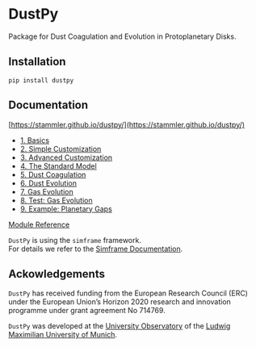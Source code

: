 # DustPy

Package for Dust Coagulation and Evolution in Protoplanetary Disks.

## Installation

`pip install dustpy`

## Documentation

[https://stammler.github.io/dustpy/](https://stammler.github.io/dustpy/)


* [1. Basics](https://stammler.github.io/dustpy/1_basics.html)
* [2. Simple Customization](https://stammler.github.io/dustpy/2_simple_customization.html)
* [3. Advanced Customization](https://stammler.github.io/dustpy/3_advanced_customization.html)
* [4. The Standard Model](https://stammler.github.io/dustpy/4_standard_model.html)
* [5. Dust Coagulation](https://stammler.github.io/dustpy/5_dust_coagulation.html)
* [6. Dust Evolution](https://stammler.github.io/dustpy/6_dust_evolution.html)
* [7. Gas Evolution](https://stammler.github.io/dustpy/7_gas_evolution.html)
* [8. Test: Gas Evolution](https://stammler.github.io/dustpy/8_test_gas_evolution.html)
* [9. Example: Planetary Gaps](https://stammler.github.io/dustpy/9_example_gaps.html)

[Module Reference](https://stammler.github.io/dustpy/api.html)

`DustPy` is using the `simframe` framework.  
For details we refer to the [Simframe Documentation](https://simframe.rtfd.io/).

## Ackowledgements

`DustPy` has received funding from the European Research Council (ERC) under the European Union’s Horizon 2020 research and innovation programme under grant agreement No 714769.

`DustPy` was developed at the [University Observatory](https://www.usm.uni-muenchen.de/index_en.php) of the [Ludwig Maximilian University of Munich](https://www.en.uni-muenchen.de/index.html).